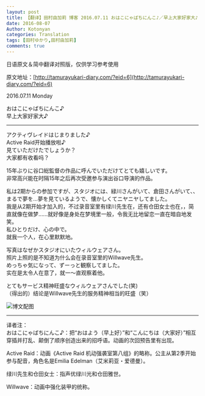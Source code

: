 ```yaml
---
layout: post
title: 【翻译】田村由加莉 博客 2016.07.11 おはこにゃばちにんこ♪／早上大家好家大♪ 
date: 2016-08-07
Author: Kotonyan
categories: Translation
tags: [田村ゆかり,田村由加莉]
comments: true
---
```


日语原文＆简中翻译对照版，仅供学习参考使用

原文地址：[http://tamurayukari-diary.com/?eid=6](http://tamurayukari-diary.com/?eid=6)  

2016.07.11 Monday

おはこにゃばちにんこ♪  
早上大家好家大♪ 

---

アクティヴレイドはじまりました♪  
Active Raid开始播放啦♪  
見ていただけたでしょうか？  
大家都有收看吗？

15年ぶりに谷口総監督の作品に呼んでいただけてとても嬉しいです。  
非常高兴能在时隔15年之后再次受邀参与演出谷口导演的作品。

私は2期からの参加ですが、スタジオには、緑川さんがいて、倉田さんがいて、、まるで夢を…夢を見ているようで、懐かしくてニヤニヤしてました。  
我是从2期开始才加入的，不过录音室里有绿川先生在，还有仓田女士也在，，简直就像在做梦……就好像是身处在梦境里一般，令我无比地留恋一直在暗自地发笑。  
私ひとりだけ、心の中で。  
就我一个人，在心里默默地。

写真はなぜかスタジオにいたウィルウェアさん。  
照片上照的是不知道为什么会在录音室里的Willwave先生。  
めっちゃ気になって、ずーっと観察してました。  
实在是太令人在意了，就一～直观察着他。

とてもサービス精神旺盛なウィルウェアさんでした(笑)  
（得出的）结论是Willwave先生的服务精神相当的旺盛（笑）

![博文配图](https://tc.sinaimg.cn/maxwidth.800/tc.service.weibo.com/img_cdn_jg_jugem_jp/b6a2d701b76d9a8c2f53fe985fe6c2a0.jpg)

---

译者注：  
おはこにゃばちにんこ♪：把“おはよう（早上好）”和“こんにちは（大家好）”相互穿插并打乱、颠倒了顺序创造出来的招呼语。动画的次回预告里有出现。

Active Raid：动画《Active Raid 机动强袭室第八组》的略称。公主从第2季开始参与配音，角色名是Emilia Edelman（艾米莉亚・爱德曼）。

绿川先生和仓田女士：指声优绿川光和仓田雅世。

Willwave：动画中强化装甲的统称。
